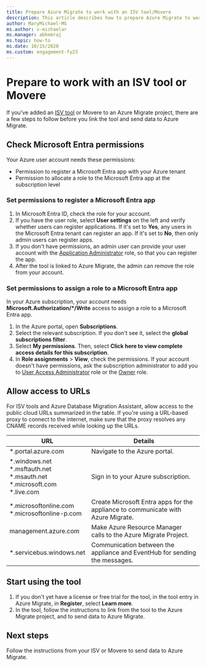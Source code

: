 ```yaml
---
title: Prepare Azure Migrate to work with an ISV tool/Movere 
description: This article describes how to prepare Azure Migrate to work with an ISV tool or Movere, and then how to start using the tool. 
author: MaryMichael-MS
ms.author: v-michaelar
ms.manager: abhemraj
ms.topic: how-to
ms.date: 10/15/2020
ms.custom: engagement-fy23
---
```


# Prepare to work with an ISV tool or Movere

If you've added an [ISV tool](migrate-services-overview.md#isv-integration) or Movere to an Azure Migrate project, there are a few steps to follow before you link the tool and send data to Azure Migrate. 

<a name='check-azure-ad-permissions'></a>

## Check Microsoft Entra permissions

Your Azure user account needs these permissions:

- Permission to register a Microsoft Entra app with your Azure tenant
- Permission to allocate a role to the Microsoft Entra app at the subscription level


<a name='set-permissions-to-register-an-azure-ad-app'></a>

### Set permissions to register a Microsoft Entra app

1. In Microsoft Entra ID, check the role for your account.
2. If you have the user role, select **User settings** on the left and verify whether users can register applications. If it's set to **Yes**, any users in the Microsoft Entra tenant can register an app. If it's set to **No**, then only admin users can register apps.   
3. If you don't have permissions, an admin user can provide your user account with the [Application Administrator](../active-directory/roles/permissions-reference.md#application-administrator) role, so that you can register the app.
4. After the tool is linked to Azure Migrate, the admin can remove the role from your account.

<a name='set-permissions-to-assign-a-role-to-an-azure-ad-app'></a>

### Set permissions to assign a role to a Microsoft Entra app
 
In your Azure subscription, your account needs **Microsoft.Authorization/*/Write** access to assign a role to a Microsoft Entra app. 

1. In the Azure portal, open **Subscriptions**.
2. Select the relevant subscription. If you don't see it, select the **global subscriptions filter**. 
3. Select **My permissions**. Then, select **Click here to view complete access details for this subscription**.
4. In **Role assignments** > **View**, check the permissions. If your account doesn't have permissions, ask the subscription administrator to add you to [User Access Administrator](../role-based-access-control/built-in-roles.md#user-access-administrator) role or the [Owner](../role-based-access-control/built-in-roles.md#owner) role.

## Allow access to URLs

For ISV tools and Azure Database Migration Assistant, allow access to the public cloud URLs summarized in the table. If you're using a URL-based proxy to connect to the internet, make sure that the proxy resolves any CNAME records received while looking up the URLs. 

**URL** | **Details**
--- | ---
*.portal.azure.com 	| Navigate to the Azure portal. 
*.windows.net<br/> *.msftauth.net<br/> *.msauth.net <br/> *.microsoft.com<br/> *.live.com 	| Sign in to your Azure subscription. 
*.microsoftonline.com<br/> *.microsoftonline-p.com | Create Microsoft Entra apps for the appliance to communicate with Azure Migrate. 
management.azure.com | Make Azure Resource Manager calls to the Azure Migrate Project.
*.servicebus.windows.net | Communication between the appliance and EventHub for sending the messages.


## Start using the tool

1. If you don't yet have a license or free trial for the tool, in the tool entry in Azure Migrate, in **Register**, select **Learn more**.
2. In the tool, follow the instructions to link from the tool to the Azure Migrate project, and to send data to Azure Migrate.

## Next steps

Follow the instructions from your ISV or Movere to send data to Azure Migrate.

   
